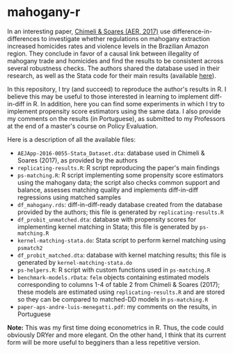 # mahogany-r
In an interesting paper, [Chimeli & Soares (AER, 2017)](https://www.aeaweb.org/articles?id=10.1257/app.20160055) use difference-in-differences to investigate whether regulations on mahogany extraction increased homicides rates and violence levels in the Brazilian Amazon region. They conclude in favor of a causal link between illegality of mahogany trade and homicides and find the results to be consistent across several robustness checks. The authors shared the database used in their research, as well as the Stata code for their main results (available [here](https://www.openicpsr.org/openicpsr/project/113679/version/V1/view)).

In this repository, I try (and succeed) to reproduce the author's results in R. I believe this may be useful to those interested in learning to implement diff-in-diff in R. In addition, here you can find some experiments in which I try to implement propensity score estimators using the same data. I also provide my comments on the results (in Portuguese), as submitted to my Professors at the end of a master's course on Policy Evaluation.

Here is a description of all the available files:
* `AEJApp-2016-0055-Stata_Dataset.dta`: database used in Chimeli & Soares (2017), as provided by the authors
* `replicating-results.R`: R script reproducing the paper's main findings
* `ps-matching.R`: R script implementing some propensity score estimators using the mahogany data; the script also checks common support and balance, assesses matching quality and implements diff-in-diff regressions using matched samples
* `df_mahogany.rds`: diff-in-diff-ready database created from the database provided by the authors; this file is generated by `replicating-results.R`
* `df_probit_unmatched.dta`: database with propensity scores for implementing kernel matching in Stata; this file is generated by `ps-matching.R`
* `kernel-matching-stata.do`: Stata script to perform kernel matching using `psmatch2`
* `df_probit_matched.dta`: database with kernel matching results; this file is generated by `kernel-matching-stata.do`
* `ps-helpers.R`: R script with custom functions used in `ps-matching.R`
* `benchmark-models.rData`: `felm` objects containing estimated models corresponding to columns 1-4 of table 2 from Chimeli & Soares (2017); these models are estimated using `replicating-results.R` and are stored so they can be compared to matched-DD models in `ps-matching.R`
* `paper-aps-andre-luis-menegatti.pdf`: my comments on the results, in Portuguese

**Note:** This was my first time doing econometrics in R. Thus, the code could obviously DRYer and more elegant. On the other hand, I think that its current form will be more useful to begginers than a less repetitive version.
